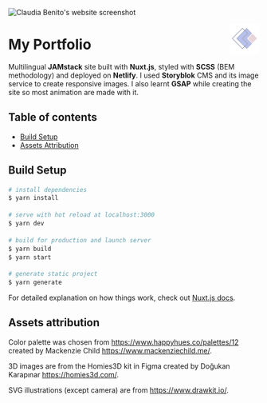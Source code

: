 ![Claudia Benito's website screenshot](https://a.storyblok.com/f/95455/1280x800/1896baa7fe/claudiabdm-web.png)

<img src="https://github.com/claudiabdm/portfolio-2021/blob/main/static/logo.png" width="60" height="60" alt="Claudia Benito's website logo" align="right">

# My Portfolio

Multilingual **JAMstack** site built with **Nuxt.js**, styled with **SCSS** (BEM methodology) and deployed on **Netlify**. I used **Storyblok** CMS and its image service to create responsive images. I also learnt **GSAP** while creating the site so most animation are made with it.

## Table of contents
* [Build Setup](#build-setup)
* [Assets Attribution](#assets-attribution)



## Build Setup

```bash
# install dependencies
$ yarn install

# serve with hot reload at localhost:3000
$ yarn dev

# build for production and launch server
$ yarn build
$ yarn start

# generate static project
$ yarn generate
```

For detailed explanation on how things work, check out [Nuxt.js docs](https://nuxtjs.org).

## Assets attribution

Color palette was chosen from https://www.happyhues.co/palettes/12 created by Mackenzie Child https://www.mackenziechild.me/.

3D images are from the Homies3D kit in Figma created by Doğukan Karapınar https://homies3d.com/.

SVG illustrations (except camera) are from https://www.drawkit.io/.
